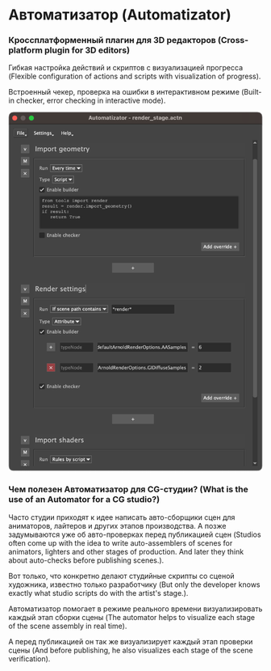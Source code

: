 # Автоматизатор (Automatizator)
### Кроссплатформенный плагин для 3D редакторов (Cross-platform plugin for 3D editors)

Гибкая настройка действий и скриптов с визуализацией прогресса (Flexible configuration of actions and scripts with visualization of progress).
 
Встроенный чекер, проверка на ошибки в интерактивном режиме (Built-in checker, error checking in interactive mode).

![dialog_editor_preview.png](resources%2Fdialog_editor_preview.png)

### Чем полезен Автоматизатор для CG-студии? (What is the use of an Automator for a CG studio?)
Часто студии приходят к идее написать авто-сборщики сцен для аниматоров, лайтеров и других этапов производства. А позже задумываются уже об авто-проверках перед публикацией сцен (Studios often come up with the idea to write auto-assemblers of scenes for animators, lighters and other stages of production. And later they think about auto-checks before publishing scenes.). 

Вот только, что конкретно делают студийные скрипты со сценой художника, известно только разработчику (But only the developer knows exactly what studio scripts do with the artist's stage.).

Автоматизатор помогает в режиме реального времени визуализировать каждый этап сборки сцены (The automator helps to visualize each stage of the scene assembly in real time).

А перед публикацией он так же визуализирует каждый этап проверки сцены (And before publishing, he also visualizes each stage of the scene verification).
